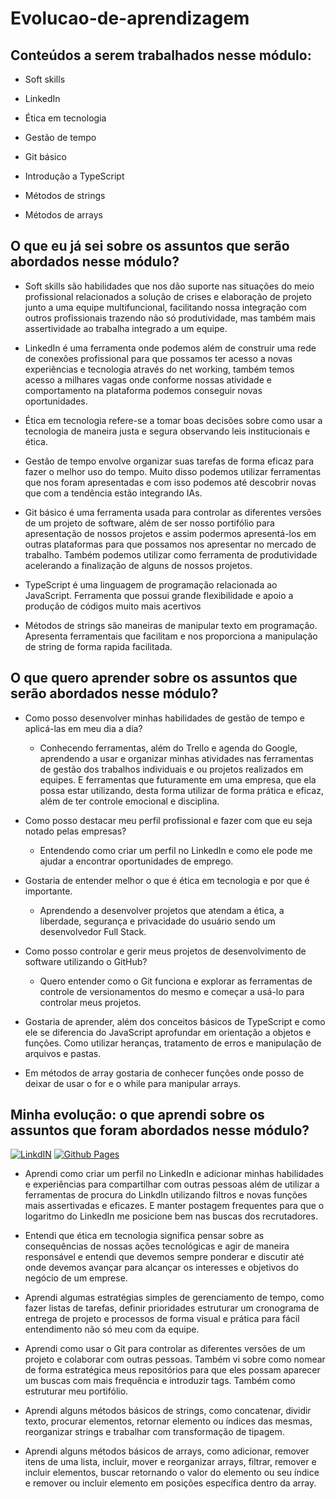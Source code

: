 # Evolucao-de-aprendizagem 

 

## Conteúdos a serem trabalhados nesse módulo: 

- Soft skills   

- LinkedIn   

- Ética em tecnologia   

- Gestão de tempo   

- Git básico   

- Introdução a TypeScript   

- Métodos de strings   

- Métodos de arrays   

## O que eu já sei sobre os assuntos que serão abordados nesse módulo?   

- Soft skills são habilidades que nos dão suporte nas situações do meio profissional relacionados a solução de crises e elaboração de projeto junto a uma equipe multifuncional, facilitando nossa integração com outros profissionais trazendo não só produtividade, mas também mais assertividade ao trabalha integrado a um equipe.   

 

- LinkedIn é uma ferramenta onde podemos além de construir uma rede de conexões profissional para que possamos ter acesso a novas experiências e tecnologia através do net working, também temos acesso a milhares vagas onde conforme nossas atividade e comportamento na plataforma podemos conseguir novas oportunidades. 

 

 

- Ética em tecnologia refere-se a tomar boas decisões sobre como usar a tecnologia de maneira justa e segura observando leis institucionais e ética. 

 

- Gestão de tempo envolve organizar suas tarefas de forma eficaz para fazer o melhor uso do tempo. Muito disso podemos utilizar ferramentas que nos foram apresentadas e com isso podemos até descobrir novas que com a tendência estão integrando IAs. 

 

- Git básico é uma ferramenta usada para controlar as diferentes versões de um projeto de software, além de ser nosso portifólio para apresentação de nossos projetos e assim podermos apresentá-los em outras plataformas para que possamos nos apresentar no mercado de trabalho. Também podemos utilizar como ferramenta de produtividade acelerando a finalização de alguns de nossos projetos. 

 

- TypeScript é uma linguagem de programação relacionada ao JavaScript. Ferramenta que possui grande flexibilidade e apoio a produção de códigos muito mais acertivos 

 

- Métodos de strings são maneiras de manipular texto em programação. Apresenta ferramentais que facilitam e nos proporciona a manipulação de string de forma rapida facilitada. 

 

 

## O que quero aprender sobre os assuntos que serão abordados nesse módulo?   

- Como posso desenvolver minhas habilidades de gestão de tempo e aplicá-las em meu dia a dia?   

    - Conhecendo ferramentas, além do Trello e agenda do Google, aprendendo a usar e organizar minhas atividades nas ferramentas de gestão dos trabalhos individuais e ou projetos realizados em equipes. E ferramentas que futuramente em uma empresa, que ela possa estar utilizando, desta forma utilizar de forma prática e eficaz, além de ter controle emocional e disciplina. 

 

- Como posso destacar meu perfil profissional e fazer com que eu seja notado pelas empresas? 

    - Entendendo como criar um perfil no LinkedIn e como ele pode me ajudar a encontrar oportunidades de emprego. 

 

- Gostaria de entender melhor o que é ética em tecnologia e por que é importante. 

    - Aprendendo a desenvolver projetos que atendam a ética, a liberdade, segurança e privacidade do usuário sendo um desenvolvedor Full Stack. 

 

- Como posso controlar e gerir meus projetos de desenvolvimento de software utilizando o GitHub? 

    - Quero entender como o Git funciona e explorar as ferramentas de controle de versionamentos do mesmo e começar a usá-lo para controlar meus projetos. 

 

- Gostaria de aprender, além dos conceitos básicos de TypeScript e como ele se diferencia do JavaScript aprofundar em orientação a objetos e funções. Como utilizar heranças, tratamento de erros e manipulação de arquivos e pastas. 

 

- Em métodos de array gostaria de conhecer funções onde posso de deixar de usar o for e o while para manipular arrays. 

 

## Minha evolução: o que aprendi sobre os assuntos que foram abordados nesse módulo? 
[![LinkdIN](https://img.shields.io/badge/LinkedIn-0077B5?style=for-the-badge&logo=linkedin&logoColor=white)](https://www.linkedin.com/in/claucio-f-d-dos-santos-a2b46532/) [![Github Pages](https://img.shields.io/badge/github%20pages-121013?style=for-the-badge&logo=github&logoColor=white)](https://github.com/Clauciofds/Intruducao_Type_Script)
- Aprendi como criar um perfil no LinkedIn e adicionar minhas habilidades e experiências para compartilhar com outras pessoas além de utilizar a ferramentas de procura do LinkdIn utilizando filtros e novas funções mais assertivadas e eficazes. E manter postagem frequentes para que o logaritmo do LinkedIn me posicione bem nas buscas dos recrutadores.

 

- Entendi que ética em tecnologia significa pensar sobre as consequências de nossas ações tecnológicas e agir de maneira responsável e entendi que devemos sempre ponderar e discutir até onde devemos avançar para alcançar os interesses e objetivos do negócio de um emprese. 

 

- Aprendi algumas estratégias simples de gerenciamento de tempo, como fazer listas de tarefas, definir prioridades estruturar um cronograma de entrega de projeto e processos de forma visual e prática para fácil entendimento não só meu com da equipe. 


- Aprendi como usar o Git para controlar as diferentes versões de um projeto e colaborar com outras pessoas. Também vi sobre como nomear de forma estratégica meus repositórios para que eles possam aparecer um buscas com mais frequência e introduzir tags. Também como estruturar meu portifólio. 

 

- Aprendi alguns métodos básicos de strings, como concatenar, dividir texto, procurar elementos, retornar elemento ou índices das mesmas, reorganizar strings e trabalhar com transformação de tipagem. 

 

- Aprendi alguns métodos básicos de arrays, como adicionar, remover itens de uma lista, incluir, mover e reorganizar arrays, filtrar, remover e incluir elementos, buscar retornando o valor do elemento ou seu índice e remover ou incluir elemento em posições específica dentro da array.